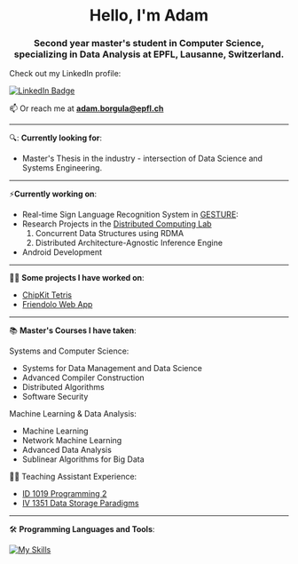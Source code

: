 <h1 align="center">Hello, I'm Adam</h1>

<h3 align="center">Second year master's student in Computer Science, specializing in Data Analysis at EPFL, Lausanne, Switzerland.</h3>

Check out my LinkedIn profile:
<div id="badges">
  <a href="https://www.linkedin.com/in/adam-borgula-8a675624b/">
    <img src="https://img.shields.io/badge/LinkedIn-blue?style=for-the-badge&logo=linkedin&logoColor=white" alt="LinkedIn Badge"/>
  </a>
<div align="center">
</div>


 📫 Or reach me at **adam.borgula@epfl.ch**

---
🔍: **Currently looking for**:
- Master's Thesis in the industry - intersection of Data Science and Systems Engineering.

---

⚡**Currently working on**:
- Real-time Sign Language Recognition System in [GESTURE](https://epflaiteam.ch/projects/gesture):
- Research Projects in the [Distributed Computing Lab](https://dcl.epfl.ch/site/)
    1. Concurrent Data Structures using RDMA
    2. Distributed Architecture-Agnostic Inference Engine
- Android Development

---


👨‍💻 **Some projects I have worked on**:

- [ChipKit Tetris](https://github.com/adamcq/TetrisUno32)
- [Friendolo Web App](https://github.com/adamcq/Friendolo)

---

:books: **Master's Courses I have taken**:

Systems and Computer Science:
- Systems for Data Management and Data Science
- Advanced Compiler Construction
- Distributed Algorithms
- Software Security

Machine Learning & Data Analysis:
- Machine Learning
- Network Machine Learning
- Advanced Data Analysis
- Sublinear Algorithms for Big Data

👨‍🏫 Teaching Assistant Experience:
- [ ID 1019 Programming 2 ](https://github.com/adamcq/programming2)
- [ IV 1351 Data Storage Paradigms ](https://github.com/adamcq/MusicDB)

---
  
:hammer_and_wrench: **Programming Languages and Tools**:

[![My Skills](https://skillicons.dev/icons?i=py,c,java,elixir,latex,html,css,js,cpp,react,postgres,git,kotlin&perline=8)](https://skillicons.dev)


<!--
Here are some ideas to get you started:


- 🌱 I’m currently learning ...
- 👯 I’m looking to collaborate on ...
- 🤔 I’m looking for help with ...
- 💬 Ask me about ...
- 📫 How to reach me: ...
- 😄 Pronouns: ...
- ⚡ Fun fact: ...
-->
